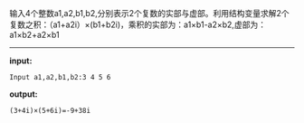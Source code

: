 输入4个整数a1,a2,b1,b2,分别表示2个复数的实部与虚部。利用结构变量求解2个复数之积：（a1+a2i）×(b1+b2i)，乘积的实部为：a1×b1-a2×b2,虚部为：a1×b2+a2×b1
****
**input:**  
```
Input a1,a2,b1,b2:3 4 5 6
```
**output:**  
```
(3+4i)×(5+6i)=-9+38i
```